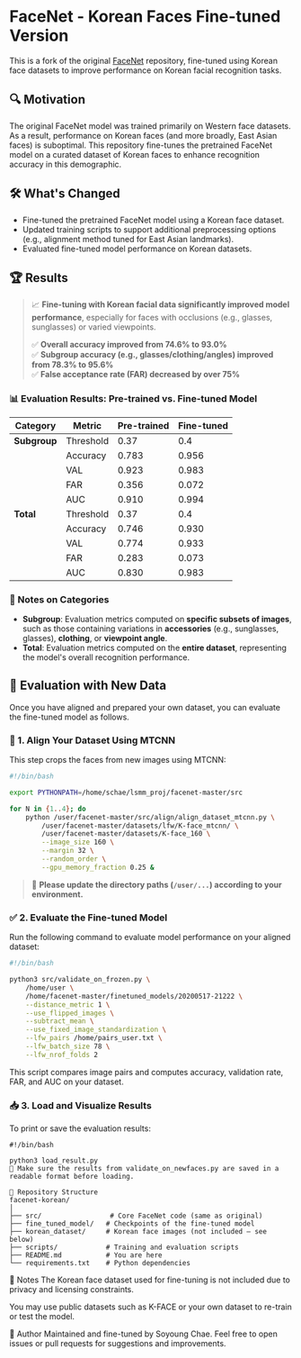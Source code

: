 # FaceNet - Korean Faces Fine-tuned Version

This is a fork of the original [FaceNet](https://github.com/davidsandberg/facenet) repository, fine-tuned using Korean face datasets to improve performance on Korean facial recognition tasks.

## 🔍 Motivation

The original FaceNet model was trained primarily on Western face datasets. As a result, performance on Korean faces (and more broadly, East Asian faces) is suboptimal. This repository fine-tunes the pretrained FaceNet model on a curated dataset of Korean faces to enhance recognition accuracy in this demographic.

## 🛠️ What's Changed

- Fine-tuned the pretrained FaceNet model using a Korean face dataset.
- Updated training scripts to support additional preprocessing options (e.g., alignment method tuned for East Asian landmarks).
- Evaluated fine-tuned model performance on Korean datasets.

## 🏆 Results

> 📈 **Fine-tuning with Korean facial data significantly improved model performance**, especially for faces with occlusions (e.g., glasses, sunglasses) or varied viewpoints.
>
> ✅ **Overall accuracy improved from 74.6% to 93.0%**  
> ✅ **Subgroup accuracy (e.g., glasses/clothing/angles) improved from 78.3% to 95.6%**  
> ✅ **False acceptance rate (FAR) decreased by over 75%**

### 📊 Evaluation Results: Pre-trained vs. Fine-tuned Model

| **Category** | **Metric**    | **Pre-trained**            | **Fine-tuned**            |
|--------------|---------------|----------------------------|---------------------------|
| **Subgroup** | Threshold     | 0.37                       | 0.4                       |
|              | Accuracy      | 0.783                      | 0.956                     |
|              | VAL           | 0.923                      | 0.983                     |
|              | FAR           | 0.356                      | 0.072                     |
|              | AUC           | 0.910                      | 0.994                     |
| **Total**    | Threshold     | 0.37                       | 0.4                       |
|              | Accuracy      | 0.746                      | 0.930                     |
|              | VAL           | 0.774                      | 0.933                     |
|              | FAR           | 0.283                      | 0.073                     |
|              | AUC           | 0.830                      | 0.983                     |

### 📝 Notes on Categories

- **Subgroup**: Evaluation metrics computed on **specific subsets of images**, such as those containing variations in **accessories** (e.g., sunglasses, glasses), **clothing**, or **viewpoint angle**.  
- **Total**: Evaluation metrics computed on the **entire dataset**, representing the model's overall recognition performance.

## 🔁 Evaluation with New Data

Once you have aligned and prepared your own dataset, you can evaluate the fine-tuned model as follows.

### 🧩 1. Align Your Dataset Using MTCNN

This step crops the faces from new images using MTCNN:

```bash
#!/bin/bash

export PYTHONPATH=/home/schae/lsmm_proj/facenet-master/src

for N in {1..4}; do
    python /user/facenet-master/src/align/align_dataset_mtcnn.py \
        /user/facenet-master/datasets/lfw/K-face_mtcnn/ \
        /user/facenet-master/datasets/K-face_160 \
        --image_size 160 \
        --margin 32 \
        --random_order \
        --gpu_memory_fraction 0.25 &
```

> 🔧 **Please update the directory paths (`/user/...`) according to your environment.**


### ✅ 2. Evaluate the Fine-tuned Model

Run the following command to evaluate model performance on your aligned dataset:

```bash
#!/bin/bash

python3 src/validate_on_frozen.py \
    /home/user \
    /home/facenet-master/finetuned_models/20200517-21222 \
    --distance_metric 1 \
    --use_flipped_images \
    --subtract_mean \
    --use_fixed_image_standardization \
    --lfw_pairs /home/pairs_user.txt \
    --lfw_batch_size 78 \
    --lfw_nrof_folds 2
```

This script compares image pairs and computes accuracy, validation rate, FAR, and AUC on your dataset.

### 📥 3. Load and Visualize Results
To print or save the evaluation results:

```
#!/bin/bash

python3 load_result.py
📌 Make sure the results from validate_on_newfaces.py are saved in a readable format before loading.

📂 Repository Structure
facenet-korean/
│
├── src/                 # Core FaceNet code (same as original)
├── fine_tuned_model/   # Checkpoints of the fine-tuned model
├── korean_dataset/     # Korean face images (not included – see below)
├── scripts/            # Training and evaluation scripts
├── README.md           # You are here
└── requirements.txt    # Python dependencies
```

📌 Notes
The Korean face dataset used for fine-tuning is not included due to privacy and licensing constraints.

You may use public datasets such as K-FACE or your own dataset to re-train or test the model.

👤 Author
Maintained and fine-tuned by Soyoung Chae.
Feel free to open issues or pull requests for suggestions and improvements.
